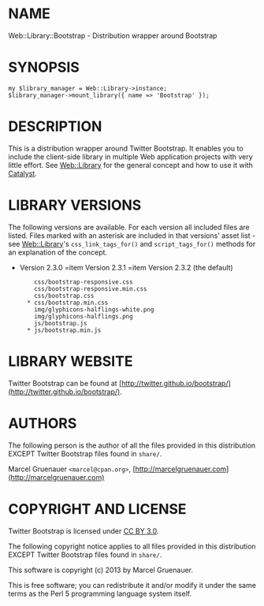 # NAME

Web::Library::Bootstrap - Distribution wrapper around Bootstrap

# SYNOPSIS

    my $library_manager = Web::Library->instance;
    $library_manager->mount_library({ name => 'Bootstrap' });

# DESCRIPTION

This is a distribution wrapper around Twitter Bootstrap. It enables you to
include the client-side library in multiple Web application projects with very
little effort. See [Web::Library](https://metacpan.org/module/Web::Library) for the general concept and how to use it
with [Catalyst](https://metacpan.org/module/Catalyst).

# LIBRARY VERSIONS

The following versions are available. For each version all included files are
listed. Files marked with an asterisk are included in that versions' asset
list - see [Web::Library](https://metacpan.org/module/Web::Library)'s `css_link_tags_for()` and `script_tags_for()`
methods for an explanation of the concept.

- Version 2.3.0
=item Version 2.3.1
=item Version 2.3.2 (the default)

          css/bootstrap-responsive.css
          css/bootstrap-responsive.min.css
          css/bootstrap.css
        * css/bootstrap.min.css
          img/glyphicons-halflings-white.png
          img/glyphicons-halflings.png
          js/bootstrap.js
        * js/bootstrap.min.js

# LIBRARY WEBSITE

Twitter Bootstrap can be found at [http://twitter.github.io/bootstrap/](http://twitter.github.io/bootstrap/).

# AUTHORS

The following person is the author of all the files provided in
this distribution EXCEPT Twitter Bootstrap files found in `share/`.

Marcel Gruenauer `<marcel@cpan.org>`, [http://marcelgruenauer.com](http://marcelgruenauer.com)

# COPYRIGHT AND LICENSE

Twitter Bootstrap is licensed under [CC BY 3.0](http://creativecommons.org/licenses/by/3.0/).

The following copyright notice applies to all files provided in this
distribution EXCEPT Twitter Bootstrap files found in `share/`.

This software is copyright (c) 2013 by Marcel Gruenauer.

This is free software; you can redistribute it and/or modify it under
the same terms as the Perl 5 programming language system itself.
